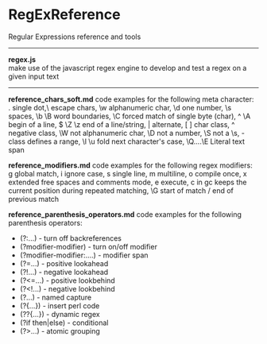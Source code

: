# RegExReference

Regular Expressions reference and tools

---

**regex.js**</br>
make use of the javascript regex engine to develop and test a regex on a given input text

---

**reference_chars_soft.md** code examples for the following meta character:</br>
. single dot,\ escape chars, \w alphanumeric char, \d one number, \s spaces, 
\b \B word boundaries, \C forced match of single byte (char), ^ \A begin of a line,
$ \Z \z end of a line/string, | alternate, [ ] char class, ^ negative class,
\W not alphanumeric char, \D not a number, \S not a \s, - class defines a range,
\l \u fold next character's case, \Q....\E Literal text span


**reference_modifiers.md** code examples for the following regex modifiers:</br>
g global match, i	ignore case, s single line, m multiline, 
o compile once, x	extended free spaces and comments mode, e execute,
c in gc keeps the current position during repeated matching,
\G start of match / end of previous match

**reference_parenthesis_operators.md** code examples for the following parenthesis operators:</br>
- (?:...) - turn off backreferences</br>
- (?modifier-modifier) - turn on/off modifier</br>
- (?modifier-modifier:....) - modifier span</br>
- (?=...) - positive lookahead</br>
- (?!...) - negative lookahead</br>
- (?<=...) - positive lookbehind</br>
- (?<!...) - negative lookbehind</br>
- (?...) - named capture</br>
- (?{...}) - insert perl code</br>
- (??{...}) - dynamic regex</br>
- (?if then|else) - conditional</br>
- (?>...) - atomic grouping</br>

